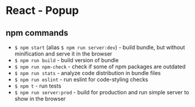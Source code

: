 # React - Popup

## npm commands

* `$ npm start` (alias `$ npm run server:dev`) - build bundle, but without minification and serve it in the browser
* `$ npm run build` - build version of bundle
* `$ npm run npm-check` - check if some of npm packages are outdated
* `$ npm run stats` - analyze code distribution in bundle files
* `$ npm run eslint` - run eslint for code-styling checks
* `$ npm t` - run tests
* `$ npm run server:prod` - build for production and run simple server to show in the browser


